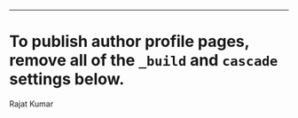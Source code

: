 ---
# To publish author profile pages, remove all of the `_build` and `cascade` settings below.
Rajat Kumar
